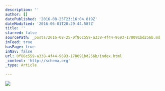 ```yaml
---
description: ''
author: []
datePublished: '2016-08-25T23:16:04.819Z'
dateModified: '2016-06-01T20:29:44.587Z'
title: ''
starred: false
sourcePath: _posts/2016-08-25-0f86c559-a338-4f44-9693-178091bd256b.md
inFeed: true
hasPage: true
inNav: false
url: 0f86c559-a338-4f44-9693-178091bd256b/index.html
_context: 'http://schema.org'
_type: Article

---
```

![](https://the-grid-user-content.s3-us-west-2.amazonaws.com/8e403aad-6262-4c7a-af66-4fd13b93ba14.jpg)